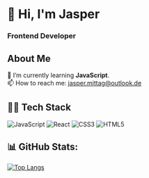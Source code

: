 # 👋 Hi, I'm Jasper
### Frontend Developer
## About Me
🌱 I’m currently learning <b>JavaScript</b>.<br>
📫 How to reach me: jasper.mittag@outlook.de <br>

## 👨‍💻 Tech Stack
![JavaScript](https://img.shields.io/badge/javascript-%23323330.svg?style=flat&logo=javascript&logoColor=%23F7DF1E) 
![React](https://img.shields.io/badge/react-%2320232a.svg?style=flat&logo=react&logoColor=%2361DAFB)
![CSS3](https://img.shields.io/badge/css3-%231572B6.svg?style=flat&logo=css3&logoColor=white)
![HTML5](https://img.shields.io/badge/html5-%23E34F26.svg?style=flat&logo=html5&logoColor=white)

## 📊 GitHub Stats:
[![Top Langs](https://github-readme-stats.vercel.app/api/top-langs/?username=jess329&layout=donut-vertical)](https://github.com/anuraghazra/github-readme-stats)



<!--
**jess329/jess329** is a ✨ _special_ ✨ repository because its `README.md` (this file) appears on your GitHub profile.

Here are some ideas to get you started:


- 
- 👯 I’m looking to collaborate on ...
- 🤔 I’m looking for help with ...
- 
- 
- 😄 Pronouns: ...
- ⚡ Fun fact: ...
-->
